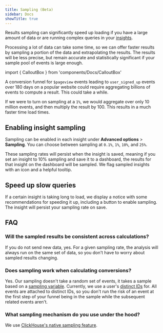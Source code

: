 ```yaml
---
title: Sampling (Beta)
sidebar: Docs
showTitle: true
---
```


Results sampling can significantly speed up loading if you have a large amount of data or are running complex queries in your [insights](/docs/product-analytics/insights).

Processing a lot of data can take some time, so we can offer faster results by sampling a portion of the data and extrapolating the results. The results will be less precise, but remain accurate and statistically significant if your sample pool of events is large enough.

import { CalloutBox } from 'components/Docs/CalloutBox'

<CalloutBox icon="IconInfo" title="Example">

A conversion funnel for `$pageview` events leading to `user_signed_up` events over 180 days on a popular website could require aggregating billions of events to compute a result. This could take a while.

If we were to turn on sampling at a `1%`, we would aggregate over only 10 million events, and then multiply the result by 100. This results in a much faster time load times.

</CalloutBox>

## Enabling insight sampling

Sampling can be enabled in each insight under **Advanced options** > **Sampling**. You can choose between sampling at `0.1%`, `1%`, `10%`, and `25%`.

 These sampling rates will persist when the insight is saved, meaning if you set an insight to 10% sampling and save it to a dashboard, the results for that insight on the dashboard will be sampled. We flag sampled insights with an icon and a helpful tooltip.


## Speed up slow queries

If a certain insight is taking long to load, we display a notice with some recommendations for speeding it up, including a button to enable sampling. The insight will persist your sampling rate on save.

## FAQ

### Will the sampled results be consistent across calculations?

If you do not send new data, yes. For a given sampling rate, the analysis will always run on the same set of data, so you don't have to worry about sampled results changing.

### Does sampling work when calculating conversions?

Yes. Our sampling doesn't take a random set of events, it takes a sample based on a [sampling variable](#what-variable-do-you-sample-by). Currently, we use a user's [distinct IDs](/docs/getting-started/identify-users) for. All events are attached to distinct IDs, so you don't run the risk of an event at the first step of your funnel being in the sample while the subsequent related events aren't.

### What sampling mechanism do you use under the hood?

We use [ClickHouse's native sampling feature](https://clickhouse.com/docs/en/sql-reference/statements/select/sample/).
